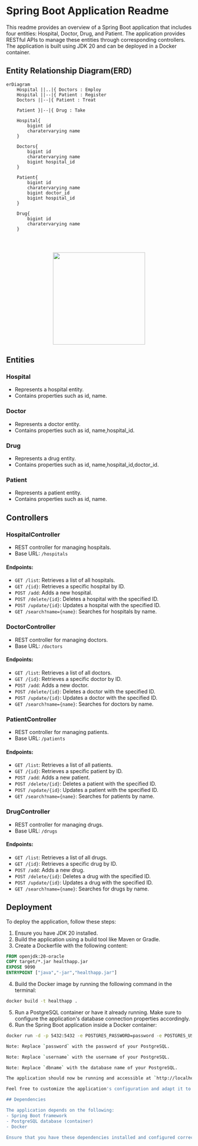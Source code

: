 # Spring Boot Application Readme

This readme provides an overview of a Spring Boot application that includes four entities: Hospital, Doctor, Drug, and Patient. The application provides RESTful APIs to manage these entities through corresponding controllers. The application is built using JDK 20 and can be deployed in a Docker container.

## Entity Relationship Diagram(ERD)

```mermaid
erDiagram
    Hospital ||..|{ Doctors : Employ
    Hospital ||--|{ Patient : Register
    Doctors ||--|{ Patient : Treat
  
    Patient }|--|{ Drug : Take

    Hospital{
        bigint id
        charatervarying name
    }

    Doctors{
        bigint id
        charatervarying name
        bigint hospital_id
    }

    Patient{
        bigint id
        charatervarying name
        bigint doctor_id
        bigint hospital_id
    }

    Drug{
        bigint id
        charatervarying name
    }


    
```

<p align="center"><img src="https://github.com/MahmoudHassan2505/Spring-CRUD/assets/64662860/d9f4ed67-7c68-4816-b272-309085d43b20" width=250></p>

## Entities

### Hospital
- Represents a hospital entity.
- Contains properties such as id, name.

### Doctor
- Represents a doctor entity.
- Contains properties such as id, name,hospital_id.

### Drug
- Represents a drug entity.
- Contains properties such as id, name,hospital_id,doctor_id.

### Patient
- Represents a patient entity.
- Contains properties such as id, name.

## Controllers

### HospitalController
- REST controller for managing hospitals.
- Base URL: `/hospitals`

#### Endpoints:
- `GET /list`: Retrieves a list of all hospitals.
- `GET /{id}`: Retrieves a specific hospital by ID.
- `POST /add`: Adds a new hospital.
- `POST /delete/{id}`: Deletes a hospital with the specified ID.
- `POST /update/{id}`: Updates a hospital with the specified ID.
- `GET /search?name={name}`: Searches for hospitals by name.

### DoctorController
- REST controller for managing doctors.
- Base URL: `/doctors`

#### Endpoints:
- `GET /list`: Retrieves a list of all doctors.
- `GET /{id}`: Retrieves a specific doctor by ID.
- `POST /add`: Adds a new doctor.
- `POST /delete/{id}`: Deletes a doctor with the specified ID.
- `POST /update/{id}`: Updates a doctor with the specified ID.
- `GET /search?name={name}`: Searches for doctors by name.

### PatientController
- REST controller for managing patients.
- Base URL: `/patients`

#### Endpoints:
- `GET /list`: Retrieves a list of all patients.
- `GET /{id}`: Retrieves a specific patient by ID.
- `POST /add`: Adds a new patient.
- `POST /delete/{id}`: Deletes a patient with the specified ID.
- `POST /update/{id}`: Updates a patient with the specified ID.
- `GET /search?name={name}`: Searches for patients by name.

### DrugController
- REST controller for managing drugs.
- Base URL: `/drugs`

#### Endpoints:
- `GET /list`: Retrieves a list of all drugs.
- `GET /{id}`: Retrieves a specific drug by ID.
- `POST /add`: Adds a new drug.
- `POST /delete/{id}`: Deletes a drug with the specified ID.
- `POST /update/{id}`: Updates a drug with the specified ID.
- `GET /search?name={name}`: Searches for drugs by name.

## Deployment

To deploy the application, follow these steps:

1. Ensure you have JDK 20 installed.
2. Build the application using a build tool like Maven or Gradle.
3. Create a Dockerfile with the following content:

```Dockerfile
FROM openjdk:20-oracle
COPY target/*.jar healthapp.jar
EXPOSE 9090
ENTRYPOINT ["java","-jar","healthapp.jar"]
```

4. Build the Docker image by running the following command in the terminal:

```bash
docker build -t healthapp .
```

5. Run a PostgreSQL container or have it already running. Make sure to configure the application's database connection properties accordingly.
6. Run the Spring Boot application inside a Docker container:

```bash
docker run -d -p 5432:5432 -e POSTGRES_PASSWORD=password -e POSTGRES_USER=username -e POSTGRES_DB=dbname -v C:\postgres_container_data:/var/lib/postgresql/data --name=containername postgres```

Note: Replace `password` with the password of your PostgreSQL.

Note: Replace `username` with the username of your PostgreSQL.

Note: Replace `dbname` with the database name of your PostgreSQL.

The application should now be running and accessible at `http://localhost:9090`.

Feel free to customize the application's configuration and adapt it to your specific needs.

## Dependencies

The application depends on the following:
- Spring Boot framework
- PostgreSQL database (container)
- Docker

Ensure that you have these dependencies installed and configured correctly.
